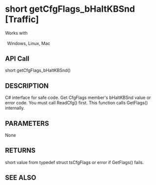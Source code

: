 # short getCfgFlags_bHaltKBSnd [Traffic]

Works with <p class="s1" style="padding-top: 2pt;padding-left: 5pt;text-indent: 0pt;text-align: left;"><a name="bookmark235">&zwnj;</a>Windows, Linux, Mac</p>

## API Call
short getCfgFlags_bHaltKBSnd()
## DESCRIPTION
C# interface for safe code. Get CfgFlags member&#39;s bHaltKBSnd value or error code. You must call ReadCfg() first. This function calls GetFlags() internally.

## PARAMETERS
None

## RETURNS
short value from typedef struct tsCfgFlags or error if GetFlags() fails.

## SEE ALSO

